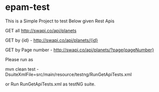# epam-test

This is a Simple Project to test Below given Rest Apis

GET all  http://swapi.co/api/planets

GET by {id} - http://swapi.co/api/planets/{id}

GET by Page number - http://swapi.co/api/planets/?page{pageNumber}


Please run as

mvn clean test 
-DsuiteXmlFile=src/main/resource/testng/RunGetApiTests.xml


or Run RunGetApiTests.xml as testNG suite.
